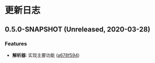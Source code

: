 # 更新日志

## 0.5.0-SNAPSHOT (Unreleased, 2020-03-28)

### Features

- **解析器**: 实现主要功能 ([a678f594](https://github.com/ymind/semantic-commit/commit/a678f59411fecadc36536e8c399b0c1a9179157b))

